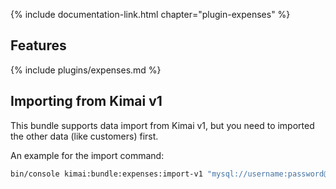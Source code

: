 {% include documentation-link.html chapter="plugin-expenses" %}

## Features

{% include plugins/expenses.md %}

## Importing from Kimai v1

This bundle supports data import from Kimai v1, but you need to imported the other data (like customers) first.

An example for the import command:
```bash
bin/console kimai:bundle:expenses:import-v1 "mysql://username:password@127.0.0.1:3306/database?charset=utf8" "kimai_"
```

